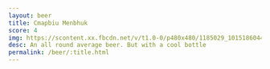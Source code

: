 ```yaml
---
layout: beer
title: Cmapbiu Menbhuk
score: 4
img: https://scontent.xx.fbcdn.net/v/t1.0-0/p480x480/1185029_10151860445333745_1637600629_n.jpg?oh=fd947e8926ae38e5d6edfcfae82084e8&oe=5918AB78
desc: An all round average beer. But with a cool bottle
permalink: /beer/:title.html
---
```

